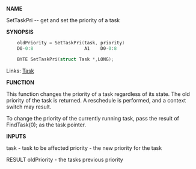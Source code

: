
**NAME**

SetTaskPri -- get and set the priority of a task

**SYNOPSIS**

```c
    oldPriority = SetTaskPri(task, priority)
    D0-0:8                   A1    D0-0:8

    BYTE SetTaskPri(struct Task *,LONG);

```
Links: [Task](_OOXE) 

**FUNCTION**

This function changes the priority of a task regardless of its
state.  The old priority of the task is returned.  A reschedule is
performed, and a context switch may result.

To change the priority of the currently running task, pass the
result of FindTask(0); as the task pointer.

**INPUTS**

task - task to be affected
priority - the new priority for the task

RESULT
oldPriority - the tasks previous priority
